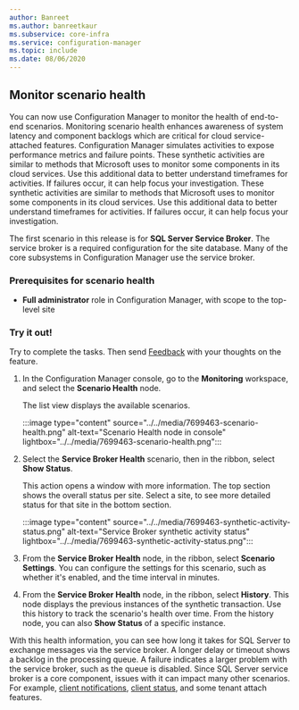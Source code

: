```yaml
---
author: Banreet
ms.author: banreetkaur
ms.subservice: core-infra
ms.service: configuration-manager
ms.topic: include
ms.date: 08/06/2020
---
```


## <a name="bkmk_health"></a> Monitor scenario health

<!--7699463-->

You can now use Configuration Manager to monitor the health of end-to-end scenarios. Monitoring scenario health enhances awareness of system latency and component backlogs which are critical for cloud service-attached features. Configuration Manager simulates activities to expose performance metrics and failure points. These synthetic activities are similar to methods that Microsoft uses to monitor some components in its cloud services. Use this additional data to better understand timeframes for activities. If failures occur, it can help focus your investigation. These synthetic activities are similar to methods that Microsoft uses to monitor some components in its cloud services. Use this additional data to better understand timeframes for activities. If failures occur, it can help focus your investigation.

The first scenario in this release is for **SQL Server Service Broker**. The service broker is a required configuration for the site database. Many of the core subsystems in Configuration Manager use the service broker.

### Prerequisites for scenario health

- **Full administrator** role in Configuration Manager, with scope to the top-level site

### Try it out!

Try to complete the tasks. Then send [Feedback](../../technical-preview-2003.md#bkmk_feedback) with your thoughts on the feature.

1. In the Configuration Manager console, go to the **Monitoring** workspace, and select the **Scenario Health** node.

    The list view displays the available scenarios.

    :::image type="content" source="../../media/7699463-scenario-health.png" alt-text="Scenario Health node in console" lightbox="../../media/7699463-scenario-health.png":::

1. Select the **Service Broker Health** scenario, then in the ribbon, select **Show Status**.

    This action opens a window with more information. The top section shows the overall status per site. Select a site, to see more detailed status for that site in the bottom section.

    :::image type="content" source="../../media/7699463-synthetic-activity-status.png" alt-text="Service Broker synthetic activity status" lightbox="../../media/7699463-synthetic-activity-status.png":::

1. From the **Service Broker Health** node, in the ribbon, select **Scenario Settings**. You can configure the settings for this scenario, such as whether it's enabled, and the time interval in minutes.

1. From the **Service Broker Health** node, in the ribbon, select **History**. This node displays the previous instances of the synthetic transaction. Use this history to track the scenario's health over time. From the history node, you can also **Show Status** of a specific instance.

With this health information, you can see how long it takes for SQL Server to exchange messages via the service broker. A longer delay or timeout shows a backlog in the processing queue. A failure indicates a larger problem with the service broker, such as the queue is disabled. Since SQL Server service broker is a core component, issues with it can impact many other scenarios. For example, [client notifications](../../../../clients/manage/client-notification.md), [client status](../../../../clients/manage/monitor-clients.md#about-client-status), and some tenant attach features.
